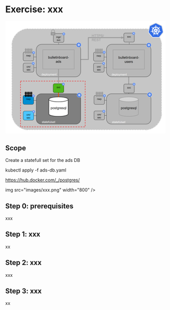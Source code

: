 # Exercise: xxx


<img src="images/k8s-bulletinboard-target-picture-ads-db.png" width="800" />

## Scope

Create a statefull set for the ads DB 

kubectl apply -f ads-db.yaml 

https://hub.docker.com/_/postgres/


img src="images/xxx.png" width="800" />

## Step 0: prerequisites
xxx

## Step 1: xxx
xx

## Step 2: xxx
xxx


## Step 3: xxx
xx




